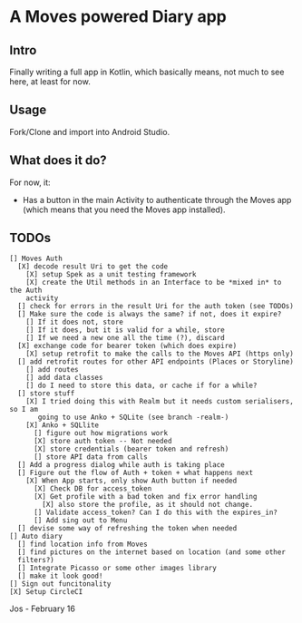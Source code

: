 # A Moves powered Diary app

## Intro
Finally writing a full app in Kotlin, which basically means, not much to see here,
at least for now.

## Usage
Fork/Clone and import into Android Studio.

## What does it do?
For now, it:

  - Has a button in the main Activity to authenticate through the Moves app
      (which means that you need the Moves app installed).

## TODOs

    [] Moves Auth
      [X] decode result Uri to get the code
        [X] setup Spek as a unit testing framework
        [X] create the Util methods in an Interface to be *mixed in* to the Auth
        activity
      [] check for errors in the result Uri for the auth token (see TODOs)
      [] Make sure the code is always the same? if not, does it expire?
        [] If it does not, store
        [] If it does, but it is valid for a while, store
        [] If we need a new one all the time (?), discard
      [X] exchange code for bearer token (which does expire)
        [X] setup retrofit to make the calls to the Moves API (https only)
      [] add retrofit routes for other API endpoints (Places or Storyline)
        [] add routes
        [] add data classes
        [] do I need to store this data, or cache if for a while?
      [] store stuff
        [X] I tried doing this with Realm but it needs custom serialisers, so I am
           going to use Anko + SQLite (see branch -realm-)
        [X] Anko + SQLlite
          [] figure out how migrations work
          [X] store auth token -- Not needed
          [X] store credentials (bearer token and refresh)
          [] store API data from calls
      [] Add a progress dialog while auth is taking place
      [] Figure out the flow of Auth + token + what happens next
        [X] When App starts, only show Auth button if needed
          [X] Check DB for access_token
          [X] Get profile with a bad token and fix error handling
            [X] also store the profile, as it should not change.
          [] Validate access_token? Can I do this with the expires_in?
          [] Add sing out to Menu
      [] devise some way of refreshing the token when needed
    [] Auto diary
      [] find location info from Moves
      [] find pictures on the internet based on location (and some other
      filters?)
      [] Integrate Picasso or some other images library
      [] make it look good!
    [] Sign out funcitonality
    [X] Setup CircleCI


Jos - February 16
